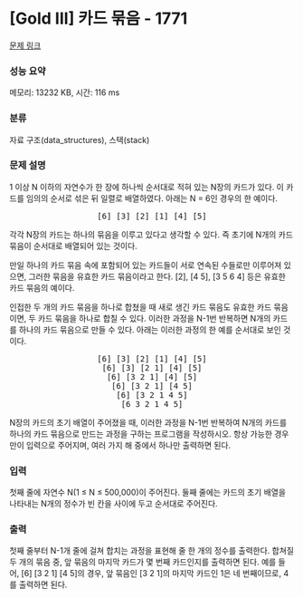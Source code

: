 # [Gold III] 카드 묶음 - 1771 

[문제 링크](https://www.acmicpc.net/problem/1771) 

### 성능 요약

메모리: 13232 KB, 시간: 116 ms

### 분류

자료 구조(data_structures), 스택(stack)

### 문제 설명

<p>1 이상 N 이하의 자연수가 한 장에 하나씩 순서대로 적혀 있는 N장의 카드가 있다. 이 카드를 임의의 순서로 섞은 뒤 일렬로 배열하였다. 아래는 N = 6인 경우의 한 예이다.</p>

<pre style="text-align: center;">[6] [3] [2] [1] [4] [5]</pre>

<p>각각 N장의 카드는 하나의 묶음을 이루고 있다고 생각할 수 있다. 즉 초기에 N개의 카드 묶음이 순서대로 배열되어 있는 것이다.</p>

<p>만일 하나의 카드 묶음 속에 포함되어 있는 카드들이 서로 연속된 수들로만 이루어져 있으면, 그러한 묶음을 유효한 카드 묶음이라고 한다. [2], [4 5], [3 5 6 4] 등은 유효한 카드 묶음의 예이다.</p>

<p>인접한 두 개의 카드 묶음을 하나로 합쳤을 때 새로 생긴 카드 묶음도 유효한 카드 묶음이면, 두 카드 묶음을 하나로 합칠 수 있다. 이러한 과정을 N-1번 반복하면 N개의 카드를 하나의 카드 묶음으로 만들 수 있다. 아래는 이러한 과정의 한 예를 순서대로 보인 것이다.</p>

<pre style="text-align: center;">[6] [3] [2] [1] [4] [5]
[6] [3] [2 1] [4] [5]
[6] [3 2 1] [4] [5]
[6] [3 2 1] [4 5]
[6] [3 2 1 4 5]
[6 3 2 1 4 5]</pre>

<p>N장의 카드의 초기 배열이 주어졌을 때, 이러한 과정을 N-1번 반복하여 N개의 카드를 하나의 카드 묶음으로 만드는 과정을 구하는 프로그램을 작성하시오. 항상 가능한 경우만이 입력으로 주어지며, 여러 가지 해 중에서 하나만 출력하면 된다.</p>

### 입력 

 <p>첫째 줄에 자연수 N(1 ≤ N ≤ 500,000)이 주어진다. 둘째 줄에는 카드의 초기 배열을 나타내는 N개의 정수가 빈 칸을 사이에 두고 순서대로 주어진다.</p>

### 출력 

 <p>첫째 줄부터 N-1개 줄에 걸쳐 합치는 과정을 표현해 줄 한 개의 정수를 출력한다. 합쳐질 두 개의 묶음 중, 앞 묶음의 마지막 카드가 몇 번째 카드인지를 출력하면 된다. 예를 들어, [6] [3 2 1] [4 5]의 경우, 앞 묶음인 [3 2 1]의 마지막 카드인 1은 네 번째이므로, 4를 출력하면 된다.</p>

